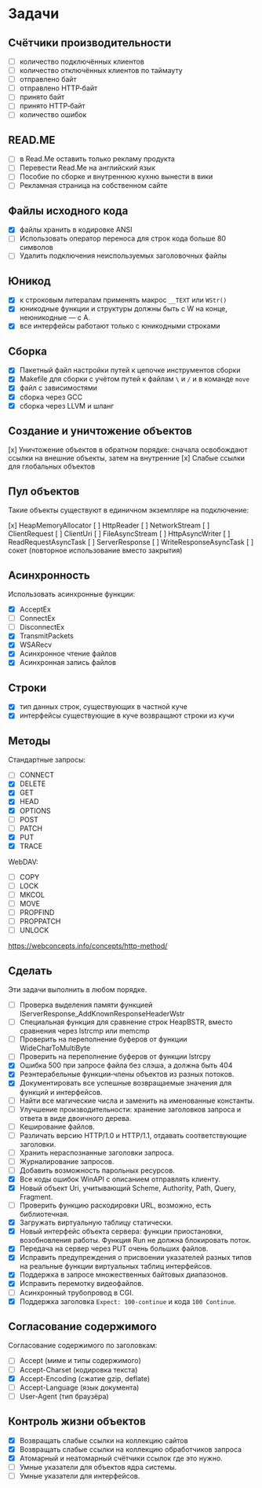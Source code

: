﻿# Задачи

## Счётчики производительности

* [ ] количество подключённых клиентов
* [ ] количество отключённых клиентов по таймауту
* [ ] отправлено байт
* [ ] отправлено HTTP‐байт
* [ ] принято байт
* [ ] принято HTTP‐байт
* [ ] количество ошибок

## READ.ME

* [ ] в Read.Me оставить только рекламу продукта
* [ ] Перевести Read.Me на английский язык
* [ ] Пособие по сборке и внутреннюю кухню вынести в вики
* [ ] Рекламная страница на собственном сайте

## Файлы исходного кода

* [x] файлы хранить в кодировке ANSI
* [ ] Использовать оператор переноса для строк кода больше 80 символов
* [ ] Удалить подключения неиспользуемых заголовочных файлы

## Юникод

* [x] к строковым литералам применять макрос `__TEXT` или `WStr()`
* [x] юникодные функции и структуры должны быть с W на конце, неюникодные — с A.
* [x] все интерфейсы работают только с юникодными строками

## Сборка

* [x] Пакетный файл настройки путей к цепочке инструментов сборки
* [x] Makefile для сборки с учётом путей к файлам `\` и `/` и в команде `move`
* [x] файл с зависимостями
* [x] сборка через GCC
* [x] сборка через LLVM и шланг

## Создание и уничтожение объектов

[x] Уничтожение объектов в обратном порядке: сначала освобождают ссылки на внешние объекты, затем на внутренние
[x] Слабые ссылки для глобальных объектов

## Пул объектов

Такие объекты существуют в единичном экземпляре на подключение:

[x] HeapMemoryAllocator
[ ] HttpReader
[ ] NetworkStream
[ ] ClientRequest
[ ] ClientUri
[ ] FileAsyncStream
[ ] HttpAsyncWriter
[ ] ReadRequestAsyncTask
[ ] ServerResponse
[ ] WriteResponseAsyncTask
[ ] сокет (повторное использование вместо закрытия)

## Асинхронность

Использовать асинхронные функции:

* [x] AcceptEx
* [ ] ConnectEx
* [ ] DisconnectEx
* [x] TransmitPackets
* [x] WSARecv
* [x] Асинхронное чтение файлов
* [x] Асинхронная запись файлов

## Строки

* [x] тип данных строк, существующих в частной куче
* [x] интерфейсы существующие в куче возвращают строки из кучи

## Методы

Стандартные запросы:

* [ ] CONNECT
* [x] DELETE
* [x] GET
* [x] HEAD
* [x] OPTIONS
* [ ] POST
* [ ] PATCH
* [x] PUT
* [x] TRACE

WebDAV:

* [ ] COPY
* [ ] LOCK
* [ ] MKCOL
* [ ] MOVE
* [ ] PROPFIND
* [ ] PROPPATCH
* [ ] UNLOCK

https://webconcepts.info/concepts/http-method/

## Сделать

Эти задачи выполнить в любом порядке.

* [ ] Проверка выделения памяти функцией IServerResponse_AddKnownResponseHeaderWstr
* [ ] Специальная функция для сравнение строк HeapBSTR, вместо сравнения через lstrcmp или memcmp
* [ ] Проверить на переполнение буферов от функции WideCharToMultiByte
* [ ] Проверить на переполнение буферов от функции lstrcpy
* [x] Ошибка 500 при запросе файла без слэша, а должна быть 404
* [x] Реэнтерабельные функции‐члены объектов из разных потоков.
* [x] Документировать все успешные возвращаемые значения для функций и интерфейсов.
* [ ] Найти все магические числа и заменить на именованные константы.
* [ ] Улучшение производительности: хранение заголовков запроса и ответа в виде двоичного дерева.
* [ ] Кеширование файлов.
* [ ] Различать версию HTTP/1.0 и HTTP/1.1, отдавать соответствующие заголовки.
* [ ] Хранить нераспознанные заголовки запроса.
* [ ] Журналирование запросов.
* [ ] Добавить возможность парольных ресурсов.
* [x] Все коды ошибок WinAPI с описанием отправлять клиенту.
* [x] Новый объект Uri, учитывающий Scheme, Authority, Path, Query, Fragment.
* [ ] Проверить функцию раскодировки URL, возможно, есть библиотечная.
* [x] Загружать виртуальную таблицу статически.
* [x] Новый интерфейс объекта сервера: функции приостановки, возобновления работы. Функция Run не должна блокировать поток.
* [x] Передача на сервер через PUT очень больших файлов.
* [x] Исправить предупреждения о присвоении указателей разных типов на реальные функции виртуальных таблиц интерфейсов.
* [x] Поддержка в запросе множественных байтовых диапазонов.
* [x] Исправить перемотку видеофайлов.
* [ ] Асинхронный трубопровод в CGI.
* [x] Поддержка заголовка `Expect: 100-continue` и кода `100 Continue`.

## Согласование содержимого

Согласование содержимого по заголовкам:

* [ ] Accept (миме и типы содержимого)
* [ ] Accept-Charset (кодировка текста)
* [x] Accept-Encoding (сжатие gzip, deflate)
* [ ] Accept-Language (язык документа)
* [ ] User-Agent (тип браузёра)

## Контроль жизни объектов

* [x] Возвращать слабые ссылки на коллекцию сайтов
* [x] Возвращать слабые ссылки на коллекцию обработчиков запроса
* [x] Атомарный и неатомарный счётчики ссылок где это нужно.
* [ ] Умные указатели для объектов ядра системы.
* [ ] Умные указатели для интерфейсов.
